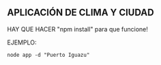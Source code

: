 ## APLICACIÓN DE CLIMA Y CIUDAD



HAY QUE HACER "npm install" para que funcione!


EJEMPLO:

```
node app -d "Puerto Iguazu"
```